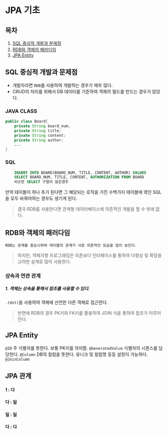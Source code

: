 # JPA 기초

## 목차

1. [SQL 중심적 개발과 문제점](#SQL-중심적-개발과-문제점)
2. [RDB와 객체의 패러다임](#2RDB와-객체의-패러다임)
3. [JPA Entity](#JPA-Entity)

## SQL 중심적 개발과 문제점
* 개발자라면 `RDB`를 사용하여 개발하는 경우가 매우 많다. 
* CRUD의 처리를 위해서 DB 데이터를 기준하여 객체의 필드를 만드는 경우가 많았다.
### JAVA CLASS
```java
public class Board{
    private String board_num;
    private String title;
    private String content;
    private String author;
    ...
}
```
### SQL
```sql
    INSERT INTO BOARD(BOARD_NUM, TITLE, CONTENT, AUTHOR) VALUES 
    SELECT BOARD_NUM, TITLE, CONTENT, AUTHORIZATION FROM BOARD
    비슷한 SELECT 구절이 많은경우
```

만약 테이블이 하나 추가 된다면 그 해당되는 로직을
가진 수백가지 테이블에 엮인 SQL을 모두 바꿔야하는 경우도 생기게 된다.  
> 결국 RDB를 사용한다면 관계형 데이터베이스에 의존적인 
> 개발을 할 수 밖에 없다.


## RDB와 객체의 패러다임
`RDB는 관계를 중요시하여 테이블의 관계가 서로 의존적인 모습을 많이 보인다.`  
> 하지만, 객체지향 프로그래밍은 의존보다 인터페이스를 통하여 다형성 및 확장을 고려한 설계로 많이 사용한다.
### 상속과 연관 관계

##### 1. 객체는 상속을 통해서 참조를 사용할 수 있다.
`.(dot)`을 사용하여 객체에 선언한 다른 객체로 접근한다.
> 반면에 RDB의 경우 PK키와 FK키를 활용하여 JOIN 식을 통하여 참조가 이루어진다.


## JPA Entity
`@ID` 주 식별자를 뜻한다. 보통 PK키를 의미함. 
`@GeneratedValue` 식별자의 시퀀스를 담당한다.
`@Column` DB의 컬럼을 뜻한다. 유니크 및 컬럼명 등등 설정이 가능하다.
`@JoinColumn` 


## JPA 관계

#### 1 : 다

#### 다 : 일

#### 일 : 일

#### 다 : 다






